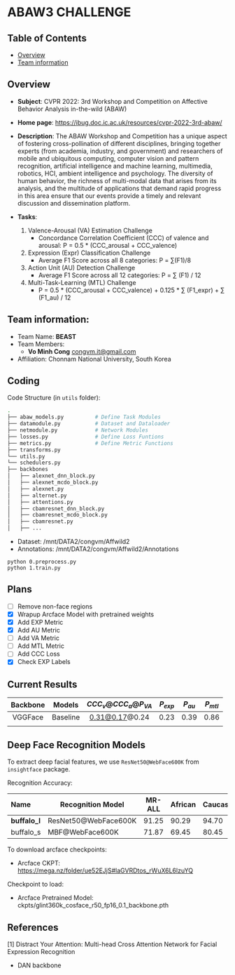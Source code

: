 # ABAW3 CHALLENGE

## Table of Contents
+ [Overview](#Overview)
+ [Team information](#team-information)

## Overview
+ **Subject**: CVPR 2022: 3rd Workshop and Competition on Affective Behavior Analysis in-the-wild (ABAW)
+ **Home page**: https://ibug.doc.ic.ac.uk/resources/cvpr-2022-3rd-abaw/
+ **Description**: The ABAW Workshop and Competition has a unique aspect of fostering cross-pollination of different disciplines, bringing together experts (from academia, industry, and government) and researchers of mobile and ubiquitous computing, computer vision and pattern recognition, artificial intelligence and machine learning, multimedia, robotics, HCI, ambient intelligence and psychology. The diversity of human behavior, the richness of multi-modal data that arises from its analysis, and the multitude of applications that demand rapid progress in this area ensure that our events provide a timely and relevant discussion and dissemination platform.

+ **Tasks**:
  1) Valence-Arousal (VA) Estimation Challenge
      - Concordance Correlation Coefficient (CCC) of valence and arousal: P = 0.5 * (CCC_arousal + CCC_valence)
  2) Expression (Expr) Classification Challenge
     - Average F1 Score across all 8 categories: P = ∑(F1)/8
  3) Action Unit (AU) Detection Challenge
     - Average F1 Score across all 12 categories: P = ∑ (F1) / 12
  4) Multi-Task-Learning (MTL) Challenge
     - P = 0.5 * (CCC_arousal + CCC_valence) + 0.125 * ∑ (F1_expr) + ∑ (F1_au) / 12

## Team information: 
+ Team Name: **BEAST**
+ Team Members:
  + **Vo Minh Cong** congvm.it@gmail.com
+ Affiliation: Chonnam National University, South Korea


## Coding

Code Structure (in `utils` folder):
```bash
.
├── abaw_models.py          # Define Task Modules
├── datamodule.py           # Dataset and Dataloader
├── netmodule.py            # Network Modules
├── losses.py               # Define Loss Funtions
├── metrics.py              # Define Metric Functions
├── transforms.py
└── utils.py
└── schedulers.py
├── backbones
│   ├── alexnet_dnn_block.py
│   ├── alexnet_mcdo_block.py
│   ├── alexnet.py
│   ├── alternet.py
│   ├── attentions.py
│   ├── cbamresnet_dnn_block.py
│   ├── cbamresnet_mcdo_block.py
│   ├── cbamresnet.py
│   ├── ...

```
+ Dataset: /mnt/DATA2/congvm/Affwild2 
+ Annotations: /mnt/DATA2/congvm/Affwild2/Annotations

```
python 0.preprocess.py
python 1.train.py
```


## Plans

- [ ] Remove non-face regions 
- [x] Wrapup Arcface Model with pretrained weights 
- [x] Add EXP Metric 
- [x] Add AU Metric 
- [ ] Add VA Metric
- [ ] Add MTL Metric
- [ ] Add CCC Loss
- [x] Check EXP Labels

## Current Results

| Backbone |  Models  | $CCC_{v}@CCC_{a}@P_{VA}$ | $P_{exp}$ | $P_{au}$ | $P_{mtl}$ |
| :------: | :------: | :----------------------: | :-------: | :------: | :-------: |
| VGGFace  | Baseline |      0.31@0.17@0.24      |   0.23    |   0.39   |   0.86    |
|          |          |                          |           |          |           |


## Deep Face Recognition Models

To extract deep facial features, we use `ResNet50@WebFace600K` from `insightface` package.

Recognition Accuracy:

| Name          | Recognition Model    | MR-ALL | African | Caucasian | South Asian | East Asian | LFW   | CFP-FP | AgeDB-30 | IJB-C(E4) |
| :------------ | -------------------- | ------ | ------- | --------- | ----------- | ---------- | ----- | ------ | -------- | --------- |
| **buffalo_l** | ResNet50@WebFace600K | 91.25  | 90.29   | 94.70     | 93.16       | 74.96      | 99.83 | 99.33  | 98.23    | 97.25     |
| buffalo_s     | MBF@WebFace600K      | 71.87  | 69.45   | 80.45     | 73.39       | 51.03      | 99.70 | 98.00  | 96.58    | 95.02     |


To download arcface checkpoints:
- Arcface CKPT: https://mega.nz/folder/ue52EJjS#laGVRDtos_rWuX6L6lzuYQ

Checkpoint to load:
- Arcface Pretrained Model: ckpts/glint360k_cosface_r50_fp16_0.1_backbone.pth


## References

[1] Distract Your Attention: Multi-head Cross Attention Network for Facial Expression Recognition
- DAN backbone